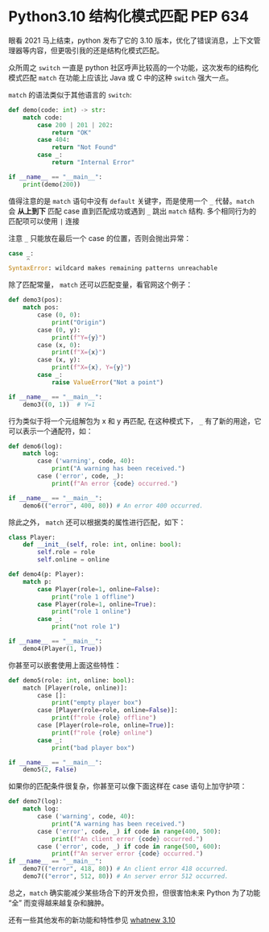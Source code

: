 # Python3.10 结构化模式匹配 PEP 634

眼看 2021 马上结束，python 发布了它的 3.10 版本，优化了错误消息，上下文管理器等内容，但更吸引我的还是结构化模式匹配。

<!-- more -->

众所周之 `switch` 一直是 python 社区呼声比较高的一个功能，这次发布的结构化模式匹配 `match` 在功能上应该比 Java 或 C 中的这种 `switch` 强大一点。

`match` 的语法类似于其他语言的 `switch`:

```python
def demo(code: int) -> str:
    match code:
        case 200 | 201 | 202:
            return "OK"
        case 404:
            return "Not Found"
        case _:
            return "Internal Error"

if __name__ == "__main__":
    print(demo(200))
```

值得注意的是 `match` 语句中没有 `default` 关键字，而是使用一个 `_` 代替。`match` 会 **从上到下** 匹配 case 直到匹配成功或遇到 `_` 跳出 `match` 结构. 多个相同行为的匹配项可以使用 `|` 连接

注意 `_` 只能放在最后一个 case 的位置，否则会抛出异常：

```python
case _:
     ^
SyntaxError: wildcard makes remaining patterns unreachable
```

除了匹配常量， `match` 还可以匹配变量，看官网这个例子：

```python
def demo3(pos):
    match pos:
        case (0, 0):
            print("Origin")
        case (0, y):
            print(f"Y={y}")
        case (x, 0):
            print(f"X={x}")
        case (x, y):
            print(f"X={x}, Y={y}")
        case _:
            raise ValueError("Not a point")

if __name__ == "__main__":
    demo3((0, 1))  # Y=1
```

行为类似于将一个元组解包为 x 和 y 再匹配, 在这种模式下， `_` 有了新的用途，它可以表示一个通配符，如：

```python
def demo6(log):
    match log:
        case ('warning', code, 40):
            print("A warning has been received.")
        case ('error', code, _):
            print(f"An error {code} occurred.")

if __name__ == "__main__":
    demo6(("error", 400, 80)) # An error 400 occurred.
```

除此之外， `match` 还可以根据类的属性进行匹配，如下：

```python
class Player:
    def __init__(self, role: int, online: bool):
        self.role = role
        self.online = online

def demo4(p: Player):
    match p:
        case Player(role=1, online=False):
            print("role 1 offline")
        case Player(role=1, online=True):
            print("role 1 online")
        case _:
            print("not role 1")

if __name__ == "__main__":
    demo4(Player(1, True))
```

你甚至可以嵌套使用上面这些特性：

```python
def demo5(role: int, online: bool):
    match [Player(role, online)]:
        case []:
            print("empty player box")
        case [Player(role=role, online=False)]:
            print(f"role {role} offline")
        case [Player(role=role, online=True)]:
            print(f"role {role} online")
        case _:
            print("bad player box")

if __name__ == "__main__":
    demo5(2, False)
```

如果你的匹配条件很复杂，你甚至可以像下面这样在 case 语句上加守护项：

```python
def demo7(log):
    match log:
        case ('warning', code, 40):
            print("A warning has been received.")
        case ('error', code, _) if code in range(400, 500):
            print(f"An client error {code} occurred.")
        case ('error', code, _) if code in range(500, 600):
            print(f"An server error {code} occurred.")
if __name__ == "__main__":
    demo7(("error", 418, 80)) # An client error 418 occurred.
    demo7(("error", 512, 80)) # An server error 512 occurred.
```

总之，`match` 确实能减少某些场合下的开发负担，但很害怕未来 Python 为了功能 “全” 而变得越来越复杂和臃肿。

还有一些其他发布的新功能和特性参见 [whatnew 3.10](https://docs.python.org/zh-cn/3/whatsnew/3.10.html#pep-634-structural-pattern-matching)